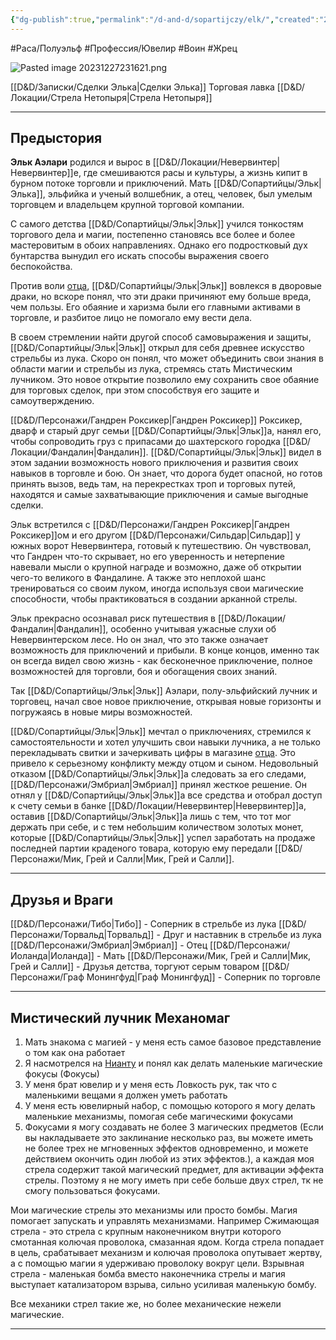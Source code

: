 ```yaml
---
{"dg-publish":true,"permalink":"/d-and-d/sopartijczy/elk/","created":"2023-12-11T11:46:24.000+04:00","updated":"2023-12-27T23:16:46.466+04:00"}
---
```


#Раса/Полуэльф #Профессия/Ювелир #Воин #Жрец


![Pasted image 20231227231621.png](/img/user/Pasted%20image%2020231227231621.png)

[[D&D/Записки/Сделки Элька\|Сделки Элька]]
Торговая лавка [[D&D/Локации/Стрела Нетопыря\|Стрела Нетопыря]]

--- 
## Предыстория

**Эльк Аэлари** родился и вырос в [[D&D/Локации/Невервинтер\|Невервинтер]]е, где смешиваются расы и культуры, а жизнь кипит в бурном потоке торговли и приключений. Мать [[D&D/Сопартийцы/Эльк\|Элька]], эльфийка и ученый волшебник, а отец, человек, был умелым торговцем и владельцем крупной торговой компании.

С самого детства [[D&D/Сопартийцы/Эльк\|Эльк]] учился тонкостям торгового дела и магии, постепенно становясь все более и более мастеровитым в обоих направлениях. Однако его подростковый дух бунтарства вынудил его искать способы выражения своего беспокойства.

Против воли [отца](Эмбриал.md), [[D&D/Сопартийцы/Эльк\|Эльк]] вовлекся в дворовые драки, но вскоре понял, что эти драки причиняют ему больше вреда, чем пользы. Его обаяние и харизма были его главными активами в торговле, и разбитое лицо не помогало ему вести дела.

В своем стремлении найти другой способ самовыражения и защиты, [[D&D/Сопартийцы/Эльк\|Эльк]] открыл для себя древнее искусство стрельбы из лука. Скоро он понял, что может объединить свои знания в области магии и стрельбы из лука, стремясь стать Мистическим лучником. Это новое открытие позволило ему сохранить свое обаяние для торговых сделок, при этом способствуя его защите и самоутверждению.

[[D&D/Персонажи/Гандрен Роксикер\|Гандрен Роксикер]] Роксикер, дварф и старый друг семьи [[D&D/Сопартийцы/Эльк\|Эльк]]а, нанял его, чтобы сопроводить груз с припасами до шахтерского городка [[D&D/Локации/Фандалин\|Фандалин]]. [[D&D/Сопартийцы/Эльк\|Эльк]] видел в этом задании возможность нового приключения и развития своих навыков в торговле и бою. Он знает, что дорога будет опасной, но готов принять вызов, ведь там, на перекрестках троп и торговых путей, находятся и самые захватывающие приключения и самые выгодные сделки.

Эльк встретился с [[D&D/Персонажи/Гандрен Роксикер\|Гандрен Роксикер]]ом и его другом [[D&D/Персонажи/Сильдар\|Сильдар]] у южных ворот Невервинтера, готовый к путешествию. Он чувствовал, что Гандрен что-то скрывает, но его уверенность и нетерпение навевали мысли о крупной награде и возможно, даже об открытии чего-то великого в Фандалине. А также это неплохой шанс тренироваться со своим луком, иногда используя свои магические способности, чтобы практиковаться в создании арканной стрелы. 

Эльк прекрасно осознавал риск путешествия в [[D&D/Локации/Фандалин\|Фандалин]], особенно учитывая ужасные слухи об Невервинтерском лесе. Но он знал, что это также означает возможность для приключений и прибыли. В конце концов, именно так он всегда видел свою жизнь - как бесконечное приключение, полное возможностей для торговли, боя и обогащения своих знаний.

Так [[D&D/Сопартийцы/Эльк\|Эльк]] Аэлари, полу-эльфийский лучник и торговец, начал свое новое приключение, открывая новые горизонты и погружаясь в новые миры возможностей. 

[[D&D/Сопартийцы/Эльк\|Эльк]] мечтал о приключениях, стремился к самостоятельности и хотел улучшить свои навыки лучника, а не только перекладывать свитки и зачеркивать цифры в магазине [отца](Эмбриал.md). Это привело к серьезному конфликту между отцом и сыном. Недовольный отказом [[D&D/Сопартийцы/Эльк\|Эльк]]а следовать за его следами, [[D&D/Персонажи/Эмбриал\|Эмбриал]] принял жесткое решение. Он отнял у [[D&D/Сопартийцы/Эльк\|Эльк]]а все средства и отобрал доступ к счету семьи в банке [[D&D/Локации/Невервинтер\|Невервинтер]]а, оставив [[D&D/Сопартийцы/Эльк\|Эльк]]а лишь с тем, что тот мог держать при себе, и с тем небольшим количеством золотых монет, которые [[D&D/Сопартийцы/Эльк\|Эльк]] успел заработать на продаже последней партии краденого товара, которую ему передали [[D&D/Персонажи/Мик, Грей и Салли\|Мик, Грей и Салли]]. 


--- 
## Друзья и Враги

[[D&D/Персонажи/Тибо\|Тибо]] - Соперник в стрельбе из лука
[[D&D/Персонажи/Торвальд\|Торвальд]] - Друг и наставник в стрельбе из лука
[[D&D/Персонажи/Эмбриал\|Эмбриал]] - Отец
[[D&D/Персонажи/Иоланда\|Иоланда]] - Мать
[[D&D/Персонажи/Мик, Грей и Салли\|Мик, Грей и Салли]] - Друзья детства, торгуют серым товаром
[[D&D/Персонажи/Граф Монингфуд\|Граф Монингфуд]] - Соперник по торговле

---
## Мистический лучник Механомаг

1. Мать знакома с магией - у меня есть самое базовое представление о том как она работает
2. Я насмотрелся на [Нианту](Нианта.md) и понял как делать маленькие магические фокусы (Фокусы)
3. У меня брат ювелир и у меня есть Ловкость рук, так что с маленькими вещами я должен уметь работать
4. У меня есть ювелирный набор, с помощью которого я могу делать маленькие механизмы, помогая себе магическими фокусами
5. Фокусами я могу создавать не более 3 магических предметов (Если вы накладываете это заклинание несколько раз, вы можете иметь не более трех не мгновенных эффектов одновременно, и можете действием окончить один любой из этих эффектов.), а каждая моя стрела содержит такой магический предмет, для активации эффекта стрелы. Поэтому я не могу иметь при себе больше двух стрел, тк не смогу пользоваться фокусами.


Мои магические стрелы это механизмы или просто бомбы. Магия помогает запускать и управлять механизмами. Например Сжимающая стрела - это стрела с крупным наконечником внутри которого смотанная колючая проволока, смазанная ядом. Когда стрела попадает в цель, срабатывает механизм и колючая проволока опутывает жертву, а с помощью магии я удерживаю проволоку вокруг цели. Взрывная стрела - маленькая бомба вместо наконечника стрелы и магия выступает катализатором взрыва, сильно усиливая маленькую бомбу. 

Все механики стрел такие же, но более механические нежели магические.

---
